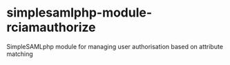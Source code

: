 # simplesamlphp-module-rciamauthorize
SimpleSAMLphp module for managing user authorisation based on attribute matching
